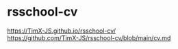 # rsschool-cv
https://TimX-JS.github.io/rsschool-cv/  
https://github.com/TimX-JS/rsschool-cv/blob/main/cv.md

